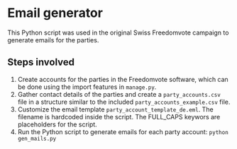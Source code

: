 # Email generator

This Python script was used in the original Swiss Freedomvote campaign to generate emails for the parties.

## Steps involved

1. Create accounts for the parties in the Freedomvote software, which can be done using the import features in `manage.py`.
2. Gather contact details of the parties and create a `party_accounts.csv` file in a structure similar to the included `party_accounts_example.csv` file.
3. Customize the email template `party_account_template_de.eml`. The filename is hardcoded inside the script. The FULL_CAPS keywors are placeholders for the script.
4. Run the Python script to generate emails for each party account: `python gen_mails.py`

